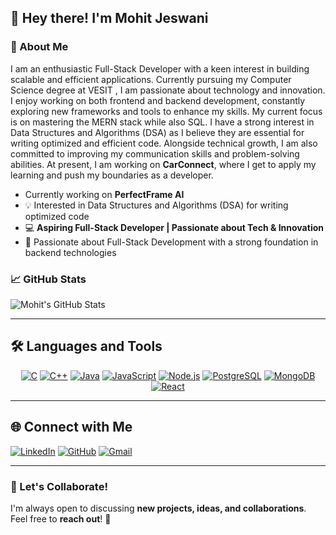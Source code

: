 ## 👋 Hey there! I'm Mohit Jeswani  

### 🚀 About Me
I am an enthusiastic Full-Stack Developer with a keen interest in building scalable and efficient applications. Currently pursuing my Computer Science degree at VESIT , I am passionate about technology and innovation. I enjoy working on both frontend and backend development, constantly exploring new frameworks and tools to enhance my skills. My current focus is on mastering the MERN stack while also SQL. I have a strong interest in Data Structures and Algorithms (DSA) as I believe they are essential for writing optimized and efficient code. Alongside technical growth, I am also committed to improving my communication skills and problem-solving abilities. At present, I am working on **CarConnect**, where I get to apply my learning and push my boundaries as a developer.
-  Currently working on **PerfectFrame AI**
- 💡 Interested in Data Structures and Algorithms (DSA) for writing optimized code
- 💻 **Aspiring Full-Stack Developer | Passionate about Tech & Innovation**
- 🌱 Passionate about Full-Stack Development with a strong foundation in backend technologies


### 📈 GitHub Stats
![Mohit's GitHub Stats](https://github-readme-stats.vercel.app/api?username=mohitjeswani01&show_icons=true&theme=radical)

---

## 🛠️ **Languages and Tools**

<p align="center">
  <a href="#"><img src="https://img.shields.io/badge/C-%2300599C.svg?style=for-the-badge&logo=c&logoColor=white" alt="C"></a>
  <a href="#"><img src="https://img.shields.io/badge/C++-%2300599C.svg?style=for-the-badge&logo=cplusplus&logoColor=white" alt="C++"></a>
  <a href="#"><img src="https://img.shields.io/badge/Java-%23E34F26.svg?style=for-the-badge&logo=java&logoColor=white" alt="Java"></a>
  <a href="#"><img src="https://img.shields.io/badge/JavaScript-%23F7DF1E.svg?style=for-the-badge&logo=javascript&logoColor=black" alt="JavaScript"></a>
  <a href="#"><img src="https://img.shields.io/badge/Node.js-%23339933.svg?style=for-the-badge&logo=node.js&logoColor=white" alt="Node.js"></a>
  <a href="#"><img src="https://img.shields.io/badge/PostgreSQL-%234169E1.svg?style=for-the-badge&logo=postgresql&logoColor=white" alt="PostgreSQL"></a>
  <a href="#"><img src="https://img.shields.io/badge/MongoDB-%2347A248.svg?style=for-the-badge&logo=mongodb&logoColor=white" alt="MongoDB"></a> 
  <a href="#"><img src="https://img.shields.io/badge/React-%2361DAFB.svg?style=for-the-badge&logo=react&logoColor=black" alt="React"></a>
 
</p>

---

## 🌐 **Connect with Me**

[![LinkedIn](https://img.shields.io/badge/LinkedIn-%230077B5.svg?style=for-the-badge&logo=linkedin&logoColor=white)](https://www.linkedin.com/in/mohit-jeswani-a06838309/)
[![GitHub](https://img.shields.io/badge/GitHub-%2312100E.svg?style=for-the-badge&logo=github&logoColor=white)](https://github.com/mohitjeswani01/)
[![Gmail](https://img.shields.io/badge/Gmail-D14836.svg?style=for-the-badge&logo=gmail&logoColor=white)](mailto:jeswanimohit959@gmail.com)

---

### 🚀 Let's Collaborate!
I'm always open to discussing **new projects, ideas, and collaborations**. Feel free to **reach out**! 🚀


